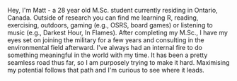 Hey, I'm Matt - a 28 year old M.Sc. student currently residing in Ontario, Canada. Outside of research you can find me learning R, reading, exercising, outdoors, gaming (e.g., OSRS, board games) or listening to music (e.g., Darkest Hour, In Flames). After completing my M.Sc., I have my eyes set on joining the military for a few years and consulting in the environmental field afterward. I've always had an internal fire to do something meaningful in the world with my time. It has been a pretty seamless road thus far, so I am purposely trying to make it hard. Maximising my potential follows that path and I'm curious to see where it leads.

